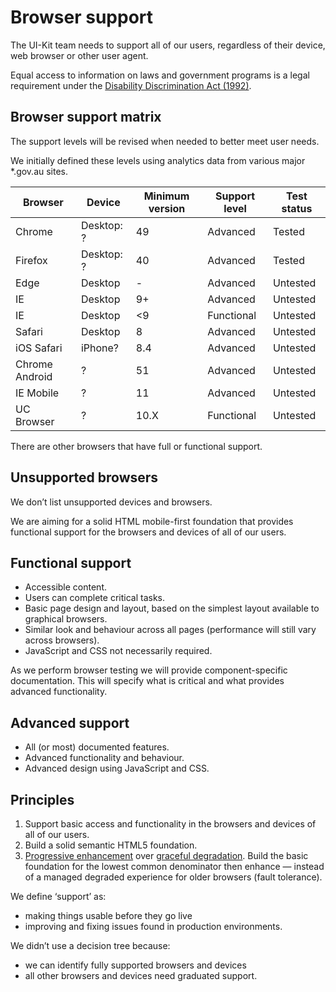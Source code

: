 # Browser support

The UI-Kit team needs to support all of our users, regardless of their device, web browser or other user agent.

Equal access to information on laws and government programs is a legal requirement under the <a href="https://www.legislation.gov.au/Latest/C2016C00763" rel="external">Disability Discrimination Act (1992)</a>.

## Browser support matrix

The support levels will be revised when needed to better meet user needs.

We initially defined these levels using analytics data from various major *.gov.au sites.

| Browser        | Device       | Minimum version    | Support level  | Test status  |
|----------------|-----------------|-----------------|----------------|--------------|
| Chrome         | Desktop: ?      | 49              | Advanced       | Tested       |
| Firefox        | Desktop: ?      | 40              | Advanced       | Tested       |
| Edge           | Desktop         | -               | Advanced       | Untested     |
| IE             | Desktop         | 9+              | Advanced       | Untested     |
| IE             | Desktop         | <9              | Functional     | Untested     |
| Safari         | Desktop         | 8               | Advanced       | Untested     |
| iOS Safari     | iPhone?         | 8.4             | Advanced       | Untested     |
| Chrome Android | ?               | 51              | Advanced       | Untested     |
| IE Mobile      | ?               | 11              | Advanced       | Untested     |
| UC Browser     | ?               | 10.X            | Functional     | Untested     |

There are other browsers that have full or functional support.

## Unsupported browsers

We don’t list unsupported devices and browsers.

We are aiming for a solid HTML mobile-first foundation that provides functional support for the browsers and devices of all of our users.

## Functional support

* Accessible content.
* Users can complete critical tasks.
* Basic page design and layout, based on the simplest layout available to graphical browsers.
* Similar look and behaviour across all pages (performance will still vary across browsers).
* JavaScript and CSS not necessarily required.

As we perform browser testing we will provide component-specific documentation. This will specify what is critical and what provides advanced functionality.

## Advanced support

* All (or most) documented features.
* Advanced functionality and behaviour.
* Advanced design using JavaScript and CSS.

## Principles

1. Support basic access and functionality in the browsers and devices of all of our users.
2. Build a solid semantic HTML5 foundation.
3. <a href="https://en.wikipedia.org/wiki/Progressive_enhancement" rel="external">Progressive enhancement</a> over <a href="https://en.wikipedia.org/wiki/Fault_tolerance" rel="external">graceful degradation</a>. Build the basic foundation for the lowest common denominator then enhance &mdash; instead of a managed degraded experience for older browsers (fault tolerance).

We define ‘support’ as:

- making things usable before they go live
- improving and fixing issues found in production environments.

We didn’t use a decision tree because:

- we can identify fully supported browsers and devices
- all other browsers and devices need graduated support.
